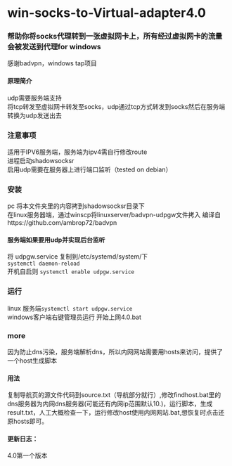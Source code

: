 # win-socks-to-Virtual-adapter4.0
<h3>帮助你将socks代理转到一张虚拟网卡上，所有经过虚拟网卡的流量会被发送到代理for windows </h3>
<p>感谢badvpn，windows tap项目  <br>
<h4>原理简介</h4>
<p>udp需要服务端支持<br>
将tcp转发至虚拟网卡转发至socks，udp通过tcp方式转发到socks然后在服务端转换为udp发送出去</p>
<h3>注意事项</h3>
适用于IPV6服务端，服务端为ipv4需自行修改route<br>
进程启动shadowsocksr<br>
启用udp需要在服务器上进行端口监听（tested on debian）</p>
<h3>安装</h3>
<p>pc 将本文件夹里的内容拷到shadowsocksr目录下<br>
在linux服务器端，通过winscp将linuxserver/badvpn-udpgw文件拷入  编译自https://github.com/ambrop72/badvpn<br>
<h4>服务端如果要用udp并实现后台监听</h4>
将 udpgw.service 复制到/etc/systemd/system/下<br>
<code>systemctl daemon-reload</code><br>
开机自启则 <code>systemctl enable udpgw.service</code></p>
<h3>运行</h3>
<p>linux 服务端<code>systemctl start udpgw.service</code> <br>
windows客户端右键管理员运行 开始上网4.0.bat</p>
<h3>more</h3>
<p>因为防止dns污染，服务端解析dns，所以内网网站需要用hosts来访问，提供了一个host生成脚本</p>
<h4>用法</h4>
<p>复制导航页的源文件代码到source.txt（导航部分就行）,修改findhost.bat里的dns服务器为内网dns服务器(可能还有内网ip范围默认10.)，运行脚本，生成result.txt，人工大概检查一下，运行修改host使用内网网站.bat,想恢复时点击还原hosts即可。</p>
<h4>更新日志：</h4>
<p>4.0第一个版本

</p>
